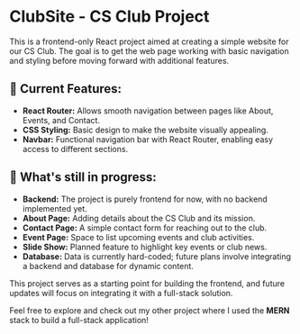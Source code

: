 # ClubSite - CS Club Project

This is a frontend-only React project aimed at creating a simple website for our CS Club. The goal is to get the web page working with basic navigation and styling before moving forward with additional features.

## 🚀 Current Features:
- **React Router:** Allows smooth navigation between pages like About, Events, and Contact.
- **CSS Styling:** Basic design to make the website visually appealing.
- **Navbar:** Functional navigation bar with React Router, enabling easy access to different sections.

## 🔧 What's still in progress:
- **Backend:** The project is purely frontend for now, with no backend implemented yet.
- **About Page:** Adding details about the CS Club and its mission.
- **Contact Page:** A simple contact form for reaching out to the club.
- **Event Page:** Space to list upcoming events and club activities.
- **Slide Show:** Planned feature to highlight key events or club news.
- **Database:** Data is currently hard-coded; future plans involve integrating a backend and database for dynamic content.

This project serves as a starting point for building the frontend, and future updates will focus on integrating it with a full-stack solution.

Feel free to explore and check out my other project where I used the **MERN** stack to build a full-stack application!
